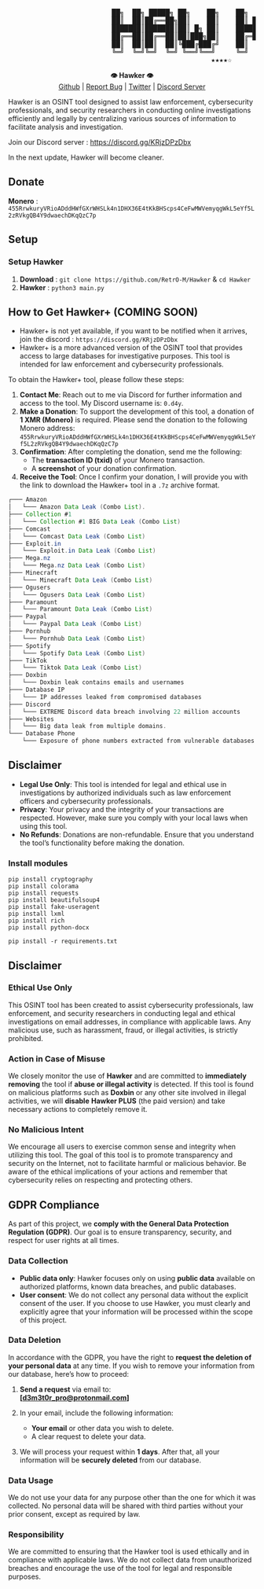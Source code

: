  <pre>
                         ██╗  ██╗ █████╗ ██╗    ██╗    ██╗  ██╗███████╗██████╗ 
                         ██║  ██║██╔══██╗██║    ██║    ██║ ██╔╝██╔════╝██╔══██╗
                         ███████║███████║██║ █╗ ██║    █████╔╝ █████╗  ██████╔╝
                         ██╔══██║██╔══██║██║███╗██║    ██╔═██╗ ██╔══╝  ██╔══██╗
                         ██║  ██║██║  ██║╚███╔███╔╝    ██║  ██╗███████╗██║  ██║
                         ╚═╝  ╚═╝╚═╝  ╚═╝ ╚══╝╚══╝     ╚═╝  ╚═╝╚══════╝╚═╝  ╚═╝
                                                 ★★★★☆
</pre>

<p align='center'>
  <b>👁 Hawker 👁</b><br>  
  <a href="https://github.com/RetrO-M">Github</a> |
  <a href="https://github.com/RetrO-M/Hawker/issues">Report Bug</a> |
  <a href="https://x.com/DeAn0nim0us">Twitter</a> |
  <a href="https://discord.gg/KRjzDPzDbx">Discord Server</a>
</p>


Hawker is an OSINT tool designed to assist law enforcement, cybersecurity professionals, and security researchers in conducting online investigations efficiently and legally by centralizing various sources of information to facilitate analysis and investigation.

Join our Discord server : https://discord.gg/KRjzDPzDbx

In the next update, Hawker will become cleaner.

## Donate
**Monero** : `455RrwkuryVRioADddHWfGXrWHSLk4n1DHX36E4tKkBHScps4CeFwMWVemyqgWkL5eYf5L2zRVkgQB4Y9dwaechDKqQzC7p`

## Setup

### Setup Hawker

1. **Download** : `git clone https://github.com/RetrO-M/Hawker` & `cd Hawker`
2. **Hawker** : `python3 main.py`

## How to Get Hawker+ (COMING SOON)

- Hawker+ is not yet available, if you want to be notified when it arrives, join the discord : `https://discord.gg/KRjzDPzDbx`
- Hawker+ is a more advanced version of the OSINT tool that provides access to large databases for investigative purposes. This tool is intended for law enforcement and cybersecurity professionals.

To obtain the Hawker+ tool, please follow these steps:

1. **Contact Me**: Reach out to me via Discord for further information and access to the tool. My Discord username is: `0.d4y`.
2. **Make a Donation**: To support the development of this tool, a donation of **1 XMR (Monero)** is required. Please send the donation to the following Monero address: `455RrwkuryVRioADddHWfGXrWHSLk4n1DHX36E4tKkBHScps4CeFwMWVemyqgWkL5eYf5L2zRVkgQB4Y9dwaechDKqQzC7p`
3. **Confirmation**: After completing the donation, send me the following:
   - The **transaction ID (txid)** of your Monero transaction.
   - A **screenshot** of your donation confirmation.
4. **Receive the Tool**: Once I confirm your donation, I will provide you with the link to download the Hawker+ tool in a `.7z` archive format.

```java
┌─── Amazon
│   └─── Amazon Data Leak (Combo List).
├─── Collection #1
│   └─── Collection #1 BIG Data Leak (Combo List)
├─── Comcast
│   └─── Comcast Data Leak (Combo List)
├─── Exploit.in
│   └─── Exploit.in Data Leak (Combo List)
├─── Mega.nz
│   └─── Mega.nz Data Leak (Combo List)
├─── Minecraft
│   └─── Minecraft Data Leak (Combo List)
├─── Ogusers
│   └─── Ogusers Data Leak (Combo List)
├─── Paramount
│   └─── Paramount Data Leak (Combo List)
├─── Paypal
│   └─── Paypal Data Leak (Combo List)
├─── Pornhub
│   └─── Pornhub Data Leak (Combo List)
├─── Spotify
│   └─── Spotify Data Leak (Combo List)
├─── TikTok
│   └─── Tiktok Data Leak (Combo List)
├─── Doxbin
│   └─── Doxbin leak contains emails and usernames
├─── Database IP
│   └─── IP addresses leaked from compromised databases
├─── Discord
│   └─── EXTREME Discord data breach involving 22 million accounts
├─── Websites
│   └─── Big data leak from multiple domains.
└─── Database Phone
    └─── Exposure of phone numbers extracted from vulnerable databases
```

## Disclaimer

- **Legal Use Only**: This tool is intended for legal and ethical use in investigations by authorized individuals such as law enforcement officers and cybersecurity professionals.
- **Privacy**: Your privacy and the integrity of your transactions are respected. However, make sure you comply with your local laws when using this tool.
- **No Refunds**: Donations are non-refundable. Ensure that you understand the tool’s functionality before making the donation.


### Install modules

```csv
pip install cryptography
pip install colorama
pip install requests
pip install beautifulsoup4
pip install fake-useragent
pip install lxml
pip install rich
pip install python-docx
```

`pip install -r requirements.txt`

## Disclaimer

### Ethical Use Only

This OSINT tool has been created to assist cybersecurity professionals, law enforcement, and security researchers in conducting legal and ethical investigations on email addresses, in compliance with applicable laws. Any malicious use, such as harassment, fraud, or illegal activities, is strictly prohibited.

### **Action in Case of Misuse**
We closely monitor the use of **Hawker** and are committed to **immediately removing** the tool if **abuse or illegal activity** is detected. If this tool is found on malicious platforms such as **Doxbin** or any other site involved in illegal activities, we will **disable** **Hawker PLUS** (the paid version) and take necessary actions to completely remove it.


### No Malicious Intent

We encourage all users to exercise common sense and integrity when utilizing this tool. The goal of this tool is to promote transparency and security on the Internet, not to facilitate harmful or malicious behavior. Be aware of the ethical implications of your actions and remember that cybersecurity relies on respecting and protecting others.

## GDPR Compliance

As part of this project, we **comply with the General Data Protection Regulation (GDPR)**. Our goal is to ensure transparency, security, and respect for user rights at all times.

### Data Collection

- **Public data only**: Hawker focuses only on using **public data** available on authorized platforms, known data breaches, and public databases.
- **User consent**: We do not collect any personal data without the explicit consent of the user. If you choose to use Hawker, you must clearly and explicitly agree that your information will be processed within the scope of this project.

### Data Deletion

In accordance with the GDPR, you have the right to **request the deletion of your personal data** at any time. If you wish to remove your information from our database, here’s how to proceed:

1. **Send a request** via email to:  
   **[d3m3t0r_pro@protonmail.com]**  

2. In your email, include the following information:
   - **Your email** or other data you wish to delete.
   - A clear request to delete your data.

3. We will process your request within **1 days**. After that, all your information will be **securely deleted** from our database.

### Data Usage

We do not use your data for any purpose other than the one for which it was collected. No personal data will be shared with third parties without your prior consent, except as required by law.

### Responsibility

We are committed to ensuring that the Hawker tool is used ethically and in compliance with applicable laws. We do not collect data from unauthorized breaches and encourage the use of the tool for legal and responsible purposes.
